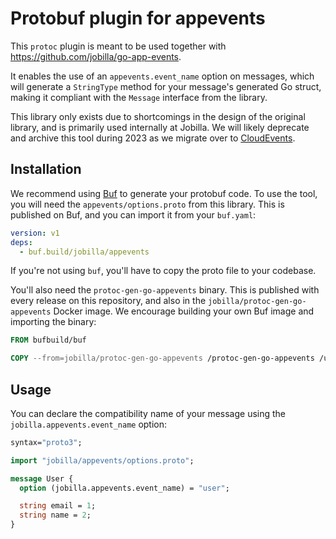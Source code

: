 # Protobuf plugin for appevents

This `protoc` plugin is meant to be used together with https://github.com/jobilla/go-app-events.

It enables the use of an `appevents.event_name` option on messages, which
will generate a `StringType` method for your message's generated Go struct,
making it compliant with the `Message` interface from the library.

This library only exists due to shortcomings in the design of the original
library, and is primarily used internally at Jobilla. We will likely deprecate
and archive this tool during 2023 as we migrate over to [CloudEvents](https://cloudevents.io).

## Installation

We recommend using [Buf](https://buf.build) to generate your protobuf code.
To use the tool, you will need the `appevents/options.proto` from this library.
This is published on Buf, and you can import it from your `buf.yaml`:

```yaml
version: v1
deps:
  - buf.build/jobilla/appevents
```

If you're not using `buf`, you'll have to copy the proto file to your codebase. 

You'll also need the `protoc-gen-go-appevents` binary. This is published with every
release on this repository, and also in the `jobilla/protoc-gen-go-appevents` Docker
image. We encourage building your own Buf image and importing the binary:

```dockerfile
FROM bufbuild/buf

COPY --from=jobilla/protoc-gen-go-appevents /protoc-gen-go-appevents /usr/local/bin/protoc-gen-go-appevents
```

## Usage

You can declare the compatibility name of your message using the `jobilla.appevents.event_name` option:

```protobuf
syntax="proto3";

import "jobilla/appevents/options.proto";

message User {
  option (jobilla.appevents.event_name) = "user";

  string email = 1;
  string name = 2;
}
```
